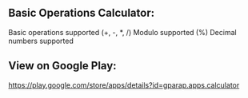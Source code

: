 Basic Operations Calculator:
----------------------------
Basic operations supported (+, -, *, /)
Modulo supported (%)
Decimal numbers supported

View on Google Play:
--------------------
https://play.google.com/store/apps/details?id=gparap.apps.calculator
